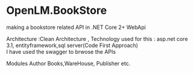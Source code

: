 # OpenLM.BookStore
making a bookstore related API in .NET Core 2+ WebApi

Architecture :Clean Architecture   ,
Technology used for this : asp.net core 3.1, entityframework,sql server(Code First Approach) </br>
I have used the swagger to brwose the APIs 

Modules
Author
Books,WareHouse,
Publisher etc.

